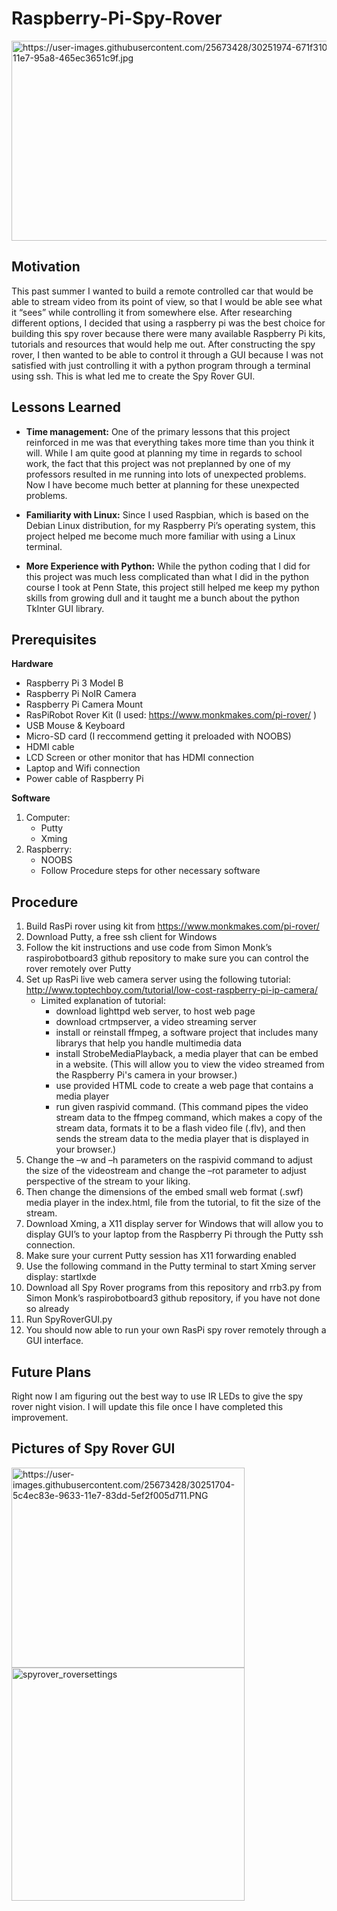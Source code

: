# Raspberry-Pi-Spy-Rover
<img src="https://user-images.githubusercontent.com/25673428/30251974-671f310e-9638-11e7-95a8-465ec3651c9f.jpg" alt="https://user-images.githubusercontent.com/25673428/30251974-671f310e-9638-11e7-95a8-465ec3651c9f.jpg" class="shrinkToFit" width="569" height="320">

## Motivation

This past summer I wanted to build a remote controlled car that would be able to stream video from its point of view, so that I would be able see what it “sees” while controlling it from somewhere else. After researching different options, I decided that using a raspberry pi was the best choice for building this spy rover because there were many available Raspberry Pi kits, tutorials and resources that would help me out. After constructing the spy rover, I then wanted to be able to control it through a GUI because I was not satisfied with just controlling it with a python program through a terminal using ssh. This is what led me to create the Spy Rover GUI.

## Lessons Learned

* **Time management:**
	One of the primary lessons that this project reinforced in me was that everything takes more time than you think it will. While I am quite good at planning my time in regards to school work, the fact that this project was not preplanned by one of my professors resulted in me running into lots of unexpected problems. Now I have become much better at planning for these unexpected problems.

* **Familiarity with Linux:**
	Since I used Raspbian, which is based on the Debian Linux distribution, for my Raspberry Pi’s operating system, this project helped me become much more familiar with using a Linux terminal.

* **More Experience with Python:**
	While the python coding that I did for this project was much less complicated than what I did in the python course I took at Penn State, this project still helped me keep my python skills from growing dull and it taught me a bunch about the python TkInter GUI library.

## Prerequisites
**Hardware**
  * Raspberry Pi 3 Model B
  * Raspberry Pi NoIR Camera
  * Raspberry Pi Camera Mount
  * RasPiRobot Rover Kit (I used: https://www.monkmakes.com/pi-rover/ )
  * USB Mouse & Keyboard
  * Micro-SD card (I reccommend getting it preloaded with NOOBS)
  * HDMI cable
  * LCD Screen or other monitor that has HDMI connection
  * Laptop and Wifi connection
  * Power cable of Raspberry Pi
  
**Software**
1. Computer:
  	* Putty
  	* Xming
2. Raspberry:
	* NOOBS
	* Follow Procedure steps for other necessary software
  
## Procedure

1.	Build RasPi rover using kit from https://www.monkmakes.com/pi-rover/
2.	Download Putty, a free ssh client for Windows
3.	Follow the kit instructions and use code from Simon Monk’s raspirobotboard3 github repository to make sure you can control the rover remotely over Putty
4.	Set up RasPi live web camera server using the following tutorial: http://www.toptechboy.com/tutorial/low-cost-raspberry-pi-ip-camera/
	* Limited explanation of tutorial:
		* download lighttpd web server, to host web page
		* download crtmpserver, a video streaming server
		* install or reinstall ffmpeg, a software project that includes many librarys that help you handle multimedia data
		* install StrobeMediaPlayback, a media player that can be embed in a website. (This will allow you to view the video streamed from the Raspberry Pi's camera in your browser.)
		* use provided HTML code to create a web page that contains a media player
		* run given raspivid command. (This command pipes the video stream data to the ffmpeg command, which makes a copy of the stream data, formats it to be a flash video file (.flv),  and then sends the stream data to the media player that is displayed in your browser.)
5.	Change the –w and –h parameters on the raspivid command to adjust the size of the videostream and change the –rot parameter to adjust perspective of the stream to your liking. 
6.	Then change the dimensions of the embed small web format (.swf) media player in the index.html, file from the tutorial, to fit the size of the stream.
7.	Download Xming, a X11 display server for Windows that will allow you to display GUI’s to your laptop from the Raspberry Pi through the Putty ssh connection.
8.	Make sure your current Putty session has X11 forwarding enabled
9.	Use the following command in the Putty terminal to start Xming server display: startlxde
10.	Download all Spy Rover programs from this repository and rrb3.py from Simon Monk’s raspirobotboard3 github repository, if you have not done so already
11.	Run SpyRoverGUI.py
12.	You should now able to run your own RasPi spy rover remotely through a GUI interface.

## Future Plans
Right now I am figuring out the best way to use IR LEDs to give the spy rover night vision. I will update this file once I have completed this improvement.

## Pictures of Spy Rover GUI

<img src="https://user-images.githubusercontent.com/25673428/30251704-5c4ec83e-9633-11e7-83dd-5ef2f005d711.PNG" alt="https://user-images.githubusercontent.com/25673428/30251704-5c4ec83e-9633-11e7-83dd-5ef2f005d711.PNG" class="shrinkToFit transparent" width="373" height="320">

<img alt="spyrover_roversettings" src="https://user-images.githubusercontent.com/25673428/30251852-08678d16-9636-11e7-84a7-070a334c7390.PNG" style="max-width:100%;" width="373">
